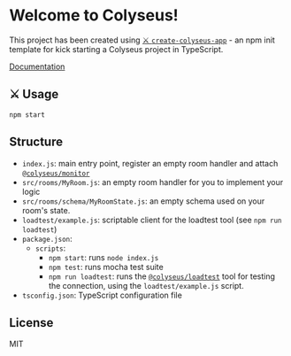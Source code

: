 # Welcome to Colyseus!

This project has been created using [⚔️ `create-colyseus-app`](https://github.com/colyseus/create-colyseus-app/) - an npm init template for kick starting a Colyseus project in TypeScript.

[Documentation](http://docs.colyseus.io/)

## :crossed_swords: Usage

```
npm start
```

## Structure

- `index.js`: main entry point, register an empty room handler and attach [`@colyseus/monitor`](https://github.com/colyseus/colyseus-monitor)
- `src/rooms/MyRoom.js`: an empty room handler for you to implement your logic
- `src/rooms/schema/MyRoomState.js`: an empty schema used on your room's state.
- `loadtest/example.js`: scriptable client for the loadtest tool (see `npm run loadtest`)
- `package.json`:
    - `scripts`:
        - `npm start`: runs `node index.js`
        - `npm test`: runs mocha test suite
        - `npm run loadtest`: runs the [`@colyseus/loadtest`](https://github.com/colyseus/colyseus-loadtest/) tool for testing the connection, using the `loadtest/example.js` script.
- `tsconfig.json`: TypeScript configuration file


## License

MIT
